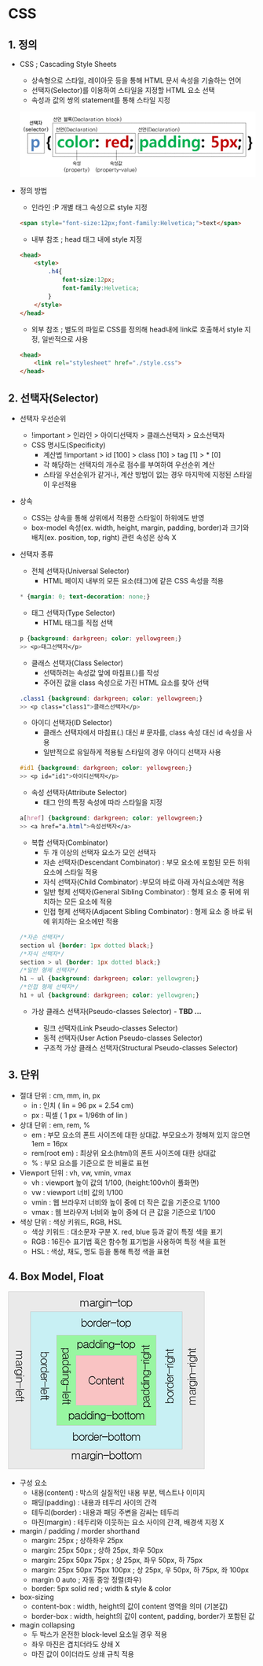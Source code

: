 # CSS



## 1. 정의

- CSS ; Cascading Style Sheets

  - 상속형으로 스타일, 레이아웃 등을 통해 HTML 문서 속성을 기술하는 언어
  - 선택자(Selector)를 이용하여 스타일을 지정할 HTML 요소 선택
  - 속성과 값의 쌍의 statement를 통해 스타일 지정

  ![](./IMAGE/web_selector.png)

- 정의 방법

  - 인라인 :P 개별 태그 속성으로 style 지정

  ```html
  <span style="font-size:12px;font-family:Helvetica;">text</span>
  ```

  - 내부 참조 ; head 태그 내에 style 지정

  ```html
  <head>
      <style>
          .h4{
              font-size:12px;
              font-family:Helvetica;
          }
      </style>
  </head>
  ```

  - 외부 참조 ; 별도의 파일로 CSS를 정의해 head내에 link로 호출해서 style 지정, 일반적으로 사용

  ```html
  <head>
      <link rel="stylesheet" href="./style.css">
  </head>
  ```



## 2. 선택자(Selector)

- 선택자 우선순위

  - !important > 인라인 > 아이디선택자 > 클래스선택자 > 요소선택자
  - CSS 명시도(Specificity)
    - 계산법 !important > id [100] > class [10] > tag [1] > * [0]
    - 각 해당하는 선택자의 개수로 점수를 부여하여 우선순위 계산
    - 스타일 우선순위가 같거나, 계산 방법이 없는 경우 마지막에 지정된 스타일이 우선적용

- 상속

  - CSS는 상속을 통해 상위에서 적용한 스타일이 하위에도 반영
  - box-model 속성(ex. width, height, margin, padding, border)과 크기와 배치(ex. position, top, right) 관련 속성은 상속 X

- 선택자 종류
  - 전체 선택자(Universal Selector)
    - HTML 페이지 내부의 모든 요소(태그)에 같은 CSS 속성을 적용

  ```css
  * {margin: 0; text-decoration: none;}
  ```

  - 태그 선택자(Type Selector)
    - HTML 태그를 직접 선택

  ```css
  p {background: darkgreen; color: yellowgreen;}
  >> <p>태그선택자</p>
  ```

  - 클래스 선택자(Class Selector)
    - 선택하려는 속성값 앞에 마침표(.)를 작성
    - 주어진 값을 class 속성으로 가진 HTML 요소를 찾아 선택

  ```css
  .class1 {background: darkgreen; color: yellowgreen;}
  >> <p class="class1">클래스선택자</p>
  ```

  - 아이디 선택자(ID Selector)
    - 클래스 선택자에서 마침표(.) 대신 # 문자를, class 속성 대신 id 속성을 사용
    - 일반적으로 유일하게 적용될 스타일의 경우 아이디 선택자 사용

  ```css
  #id1 {background: darkgreen; color: yellowgreen;}
  >> <p id="id1">아이디선택자</p>
  ```

  - 속성 선택자(Attribute Selector)
    - 태그 안의 특정 속성에 따라 스타일을 지정

  ```css
  a[href] {background: darkgreen; color: yellowgreen;}
  >> <a href="a.html">속성선택자</a>
  ```

  - 복합 선택자(Combinator)
    - 두 개 이상의 선택자 요소가 모인 선택자
    - 자손 선택자(Descendant Combinator) : 부모 요소에 포함된 모든 하위 요소에 스타일 적용
    - 자식 선택자(Child Combinator) :부모의 바로 아래 자식요소에만 적용
    - 일반 형제 선택자(General Sibling Combinator) : 형제 요소 중 뒤에 위치하는 모든 요소에 적용
    - 인접 형제 선택자(Adjacent Sibling Combinator) : 형제 요소 중 바로 뒤에 위치하는 요소에만 적용

  ```css
  /*자손 선택자*/
  section ul {border: 1px dotted black;} 
  /*자식 선택자*/
  section > ul {border: 1px dotted black;}
  /*일반 형제 선택자*/
  h1 ~ ul {background: darkgreen; color: yellowgren;}
  /*인접 형제 선택자*/
  h1 + ul {background: darkgreen; color: yellowgren;}
  ```

  - 가상 클래스 선택자(Pseudo-classes Selector) - **TBD ...**

    - 링크 선택자(Link Pseudo-classes Selector)
    - 동적 선택자(User Action Pseudo-classes Selector)
    - 구조적 가상 클래스 선택자(Structural Pseudo-classes Selector)



## 3. 단위

- 절대 단위 : cm, mm, in, px
  - in : 인치 ( lin = 96 px = 2.54 cm)
  - px : 픽셀 ( 1 px = 1/96th of lin )
- 상대 단위 : em, rem, %
  - em : 부모 요소의 폰트 사이즈에 대한 상대값. 부모요소가 정해져 있지 않으면 1em = 16px
  - rem(root em) : 최상위 요소(html)의 폰트 사이즈에 대한 상대값 
  - % : 부모 요소를 기준으로 한 비율로 표현
- Viewport 단위 : vh, vw, vmin, vmax
  - vh : viewport 높이 값의 1/100, (height:100vh이 풀화면)
  - vw : viewport 너비 값의 1/100
  - vmin : 웹 브라우저 너비와 높이 중에 더 작은 값을 기준으로 1/100
  - vmax : 웹 브라우저 너비와 높이 중에 더 큰 값을 기준으로 1/100 
- 색상 단위 : 색상 키워드, RGB, HSL
  - 색상 키워드 : 대소문자 구분 X. red, blue 등과 같이 특정 색을 표기
  - RGB : 16진수 표기법 혹은 함수형 표기법을 사용하여 특정 색을 표현
  - HSL : 색상, 채도, 명도 등을 통해 특정 색을 표현



## 4. Box Model, Float

![](./IMAGE/css_boxmodel.png)

- 구성 요소
  - 내용(content) : 박스의 실질적인 내용 부분, 텍스트나 이미지
  - 패딩(padding) : 내용과 테두리 사이의 간격
  - 테두리(border) : 내용과 패딩 주변을 감싸는 테두리
  - 마진(margin) : 테두리와 이웃하는 요소 사이의 간격, 배경색 지정 X
- margin / padding / morder shorthand
  - margin: 25px ; 상하좌우 25px
  - margin: 25px 50px ; 상하 25px, 좌우 50px
  - margin: 25px 50px 75px ; 상 25px, 좌우 50px, 하 75px
  - margin: 25px 50px 75px 100px ; 상 25px, 우 50px, 하 75px, 좌 100px
  - margin 0 auto ; 자동 중앙 정렬(좌우)
  - border: 5px solid red ; width & style & color
- box-sizing
  - content-box : width, height의 값이 content 영역을 의미 (기본값)
  - border-box : width, height의 값이 content, padding, border가 포함된 값
- magin collapsing
  - 두 박스가 온전한 block-level 요소일 경우 적용
  - 좌우 마진은 겹치더라도 상쇄 X
  - 마진 값이 0이더라도 상쇄 규칙 적용

